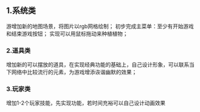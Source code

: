 ## 1.系统类  
游增加新的地图场景，将图片以rgb网格绘制；
初步完成主菜单：至少有开始游戏和结束游戏按钮； 
实现可以用鼠标拖动来种植植物；

### 2.道具类  
增加新的可以摆放的道具，在实现经典功能的基础上，自己设计形象，可以联系当下网络中比较流行的元素，为游戏增添诙谐幽默的效果；

### 3.玩家类  
增加1-2个玩家技能，先实现功能，若时间充裕可以自己设计动画效果 


